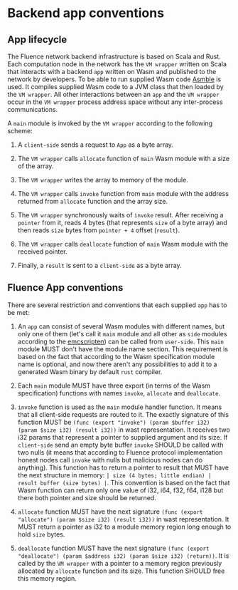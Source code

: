 # Backend app conventions

## App lifecycle

The Fluence network backend infrastructure is based on Scala and Rust. Each computation node in the network has the `VM wrapper` written on Scala that interacts with a backend `app` written on Wasm and published to the network by developers. To be able to run supplied Wasm code [Asmble](https://github.com/fluencelabs/asmble) is used. It compiles supplied Wasm code to a JVM class that then loaded by the `VM wrapper`. All other interactions between an `app` and the `VM wrapper` occur in the `VM wrapper` process address space without any inter-process communications.

A `main` module is invoked by the `VM wrapper` according to the following scheme:

1. A `client-side` sends a request to `App` as a byte array.

2. The `VM wrapper` calls `allocate` function of `main` Wasm module with a size of the array.

3. The `VM wrapper` writes the array to memory of the module.

4. The `VM wrapper` calls `invoke` function from `main` module with the address returned from `allocate` function and the array size.

5. The `VM wrapper` synchronously waits of `invoke` result. After receiving a `pointer` from it, reads 4 bytes (that represents `size` of a byte array) and then reads `size` bytes from `pointer + 4` offset (`result`).

6. The `VM wrapper` calls `deallocate` function of `main` Wasm module with the received pointer.

7. Finally, a `result` is sent to a `client-side` as a byte array.

## Fluence App conventions

There are several restriction and conventions that each supplied `app` has to be met:

1. An `app` can consist of several Wasm modules with different names, but only one of them (let's call it `main` module and all other as `side` modules according to the [emcscripten](https://github.com/emscripten-core/emscripten/wiki/Linking#overview-of-dynamic-linking)) can be called from `user-side`. This `main` module MUST don't have the module name section. This requirement is based on the fact that according to the Wasm specification module name is optional, and now there aren't any possibilities to add it to a generated Wasm binary by default `rust` compiler.

2. Each `main` module MUST have three export (in terms of the Wasm specification) functions with names `invoke`, `allocate` and `deallocate`.

3. `invoke` function is used as the `main` module handler function. It means that all client-side requests are routed to it. The exactly signature of this function MUST be `(func (export "invoke") (param $buffer i32) (param $size i32) (result i32))` in wast representation. It receives two i32 params that represent a pointer to supplied argument and its size. If `client-side` send an empty byte buffer `invoke` SHOULD be called with two nulls (it means that according to Fluence protocol implementation honest nodes call `invoke` with nulls but malicious nodes can do anything). This function has to return a pointer to result that MUST have the next structure in memory: `| size (4 bytes; little endian) | result buffer (size bytes) |`. This convention is based on the fact that Wasm function can return only one value of i32, i64, f32, f64, i128 but there both pointer and size should be returned.

4. `allocate` function MUST have the next signature `(func (export "allocate") (param $size i32) (result i32))` in wast representation. It MUST return a pointer as i32 to a module memory region long enough to hold `size` bytes.

5. `deallocate` function MUST have the next signature `(func (export "deallocate") (param $address i32) (param $size i32) (return))`. It is called by the `VM wrapper` with a pointer to a memory region previously allocated by `allocate` function and its size. This function SHOULD free this memory region.
